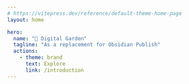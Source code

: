 ```yaml
---
# https://vitepress.dev/reference/default-theme-home-page
layout: home

hero:
  name: "🏡 Digital Garden"
  tagline: "As a replacement for Obsidian Publish"
  actions:
    - theme: brand
      text: Explore
      link: /introduction
---
```


